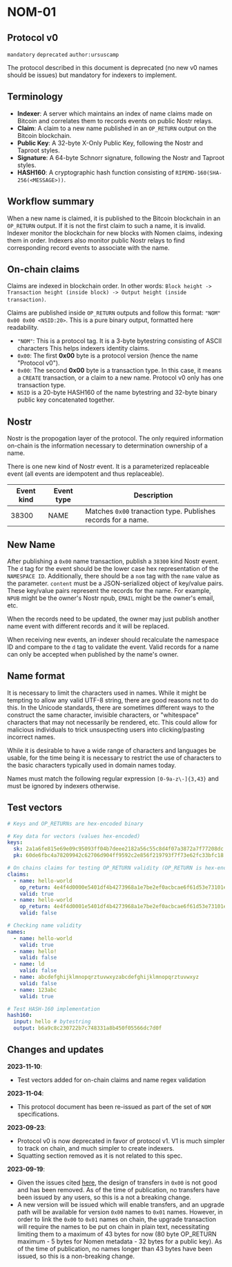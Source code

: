 # NOM-01

## Protocol v0

`mandatory` `deprecated` `author:ursuscamp`

The protocol described in this document is deprecated (no new v0 names should be issues) but mandatory for indexers to implement.

## Terminology

  * __Indexer__: A server which maintains an index of name claims made on Bitcoin and correlates them to records events on public Nostr relays.
  * __Claim__: A claim to a new name published in an `OP_RETURN` output on the Bitcoin blockchain.
  * __Public Key__: A 32-byte X-Only Public Key, following the Nostr and Taproot styles.
  * __Signature__: A 64-byte Schnorr signature, following the Nostr and Taproot styles.
  * __HASH160__: A cryptographic hash function consisting of `RIPEMD-160(SHA-256(<MESSAGE>))`.

## Workflow summary

When a new name is claimed, it is published to the Bitcoin blockchain in an `OP_RETURN` output. If it is not the first claim to such a name, it is invalid. Indexer monitor the blockchain for new blocks with Nomen claims, indexing them in order. Indexers also monitor public Nostr relays to find corresponding record events to associate with the name.

## On-chain claims

Claims are indexed in blockchain order. In other words: `Block height -> Transaction height (inside block) -> Output height (inside transaction)`.

Claims are published inside `OP_RETURN` outputs and follow this format: `"NOM" 0x00 0x00 <NSID:20>`. This is a pure binary output, formatted here readability.

  * `"NOM"`: This is a protocol tag. It is a 3-byte bytestring consisting of ASCII characters This helps indexers identity claims.
  * `0x00`: The first __0x00__ byte is a protocol version (hence the name "Protocol v0").
  * `0x00`: The second __0x00__ byte is a transaction type. In this case, it means a `CREATE` transaction, or a claim to a new name. Protocol v0 only has one transaction type.
  * `NSID` is a 20-byte HASH160 of the name bytestring and 32-byte binary public key concatenated together.

## Nostr

Nostr is the propogation layer of the protocol. The only required information on-chain is the information necessary to determination ownership of a name.

There is one new kind of Nostr event. It is a parameterized replaceable event (all events are idempotent and thus replaceable).

| Event kind | Event type    | Description                                                   |
|------------|---------------|---------------------------------------------------------------|
| 38300      | NAME          | Matches `0x00` tranaction type. Publishes records for a name. |

## New Name

After publishing a `0x00` name transaction, publish a `38300` kind Nostr event. The `d` tag for the event should be the lower case hex representation of the `NAMESPACE ID`. Additionally, there should be a `nom` tag with the `name` value as the parameter. `content` must be a JSON-serialized object of key/value pairs. These key/value pairs represent the records for the name. For example, `NPUB` might be the owner's Nostr npub, `EMAIL` might be the owner's email, etc.

When the records need to be updated, the owner may just publish another name event with different records and it will be replaced.

When receiving new events, an indexer should recalculate the namespace ID and compare to the `d` tag to validate the event. Valid records for a name can only be accepted when published by the name's owner.

## Name format

It is necessary to limit the characters used in names. While it might be tempting to allow any valid UTF-8 string, there are good reasons not to do this. In the Unicode standards, there are sometimes different ways to the construct the same character, invisible characters, or "whitespace" characters that may not necessarily be rendered, etc. This could allow for malicious individuals to trick unsuspecting users into clicking/pasting incorrect names.

While it is desirable to have a wide range of characters and languages be usable, for the time being it is necessary to restrict the use of characters to the basic characters typically used in domain names today.

Names must match the following regular expression `[0-9a-z\-]{3,43}` and must be ignored by indexers otherwise.

## Test vectors

```yaml
# Keys and OP_RETURNs are hex-encoded binary

# Key data for vectors (values hex-encoded)
keys:
  sk: 2a1a6fe815e69e09c95093ff04b7deee2182a56c55c8d4f07a3872a7f77208dc
  pk: 60de6fbc4a78209942c62706d904ff9592c2e856f219793f7f73e62fc33bfc18

# On chains claims for testing OP_RETURN validity (OP_RETURN is hex-encoded)
claims:
  - name: hello-world
    op_return: 4e4f4d0000e5401df4b4273968a1e7be2ef0acbcae6f61d53e73101e2983
    valid: true
  - name: hello-world
    op_return: 4e4f4d0001e5401df4b4273968a1e7be2ef0acbcae6f61d53e73101e2983
    valid: false

# Checking name validity
names:
  - name: hello-world
    valid: true
  - name: hello!
    valid: false
  - name: ld
    valid: false
  - name: abcdefghijklmnopqrztuvwxyzabcdefghijklmnopqrztuvwxyz
    valid: false
  - name: 123abc
    valid: true

# Test HASH-160 implementation
hash160:
  input: hello # bytestring
  output: b6a9c8c230722b7c748331a8b450f05566dc7d0f
```

## Changes and updates

**2023-11-10**:
  - Test vectors added for on-chain claims and name regex validation

**2023-11-04**:
  - This protocol document has been re-issued as part of the set of `NOM` specifications.

**2023-09-23**:
  - Protocol v0 is now deprecated in favor of protocol v1. V1 is much simpler to track on chain, and much simpler to create indexers.
  - Squatting section removed as it is not related to this spec.

**2023-09-19**:
  - Given the issues cited [here](https://github.com/ursuscamp/nomen/issues/6), the design of transfers in `0x00` is not good and has been removed. As of the time of publication, no transfers have been issued by any users, so this is a not a breaking change.
  - A new version will be issued which will enable transfers, and an upgrade path will be available for version `0x00` names to `0x01` names. However, in order to link the `0x00` to `0x01` names on chain, the upgrade transaction will require the names to be put on chain in plain text, necessitating limiting them to a maximum of 43 bytes for now (80 byte OP_RETURN maximum - 5 bytes for Nomen metadata - 32 bytes for a public key). As of the time of publication, no names longer than 43 bytes have been issued, so this is a non-breaking change.